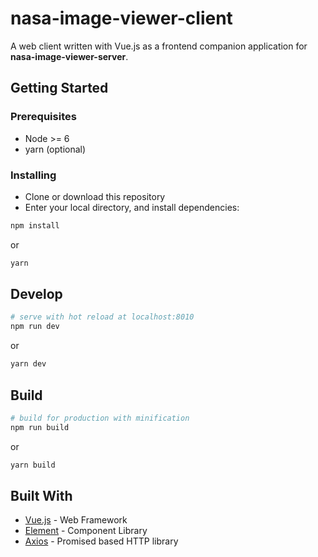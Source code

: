 # nasa-image-viewer-client

A web client written with Vue.js as a frontend companion application for **nasa-image-viewer-server**.

## Getting Started

### Prerequisites

* Node >= 6
* yarn (optional)

### Installing

 - Clone or download this repository
 - Enter your local directory, and install dependencies:

``` bash
npm install
```
or
``` bash
yarn
```

## Develop

``` bash
# serve with hot reload at localhost:8010
npm run dev
```
or
```bash
yarn dev
```

## Build

``` bash
# build for production with minification
npm run build
```
or
```bash
yarn build
```

## Built With

* [Vue.js](https://vuejs.org/) - Web Framework
* [Element](https://element.eleme.io) - Component Library
* [Axios](https://github.com/axios/axios) - Promised based HTTP library
